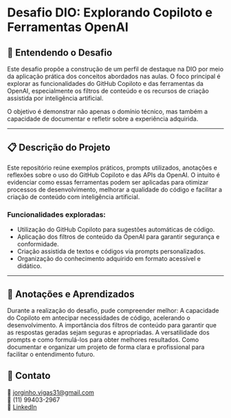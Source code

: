 # Desafio DIO: Explorando Copiloto e Ferramentas OpenAI

## 🚀 Entendendo o Desafio

Este desafio propõe a construção de um perfil de destaque na DIO por meio da aplicação prática dos conceitos abordados nas aulas. O foco principal é explorar as funcionalidades do GitHub Copiloto e das ferramentas da OpenAI, especialmente os filtros de conteúdo e os recursos de criação assistida por inteligência artificial.

O objetivo é demonstrar não apenas o domínio técnico, mas também a capacidade de documentar e refletir sobre a experiência adquirida.

---

## 📋 Descrição do Projeto

Este repositório reúne exemplos práticos, prompts utilizados, anotações e reflexões sobre o uso do GitHub Copiloto e das APIs da OpenAI. O intuito é evidenciar como essas ferramentas podem ser aplicadas para otimizar processos de desenvolvimento, melhorar a qualidade do código e facilitar a criação de conteúdo com inteligência artificial.

### Funcionalidades exploradas:

- Utilização do GitHub Copiloto para sugestões automáticas de código.
- Aplicação dos filtros de conteúdo da OpenAI para garantir segurança e conformidade.
- Criação assistida de textos e códigos via prompts personalizados.
- Organização do conhecimento adquirido em formato acessível e didático.

---

## 📝 Anotações e Aprendizados

Durante a realização do desafio, pude compreender melhor:
A capacidade do Copiloto em antecipar necessidades de código, acelerando o desenvolvimento.
A importância dos filtros de conteúdo para garantir que as respostas geradas sejam seguras e apropriadas.
A versatilidade dos prompts e como formulá-los para obter melhores resultados.
Como documentar e organizar um projeto de forma clara e profissional para facilitar o entendimento futuro.

## 🔗 Contato

📧 jorginho.vigas31@gmail.com  
📱 (11) 99403-2967  
💼 [LinkedIn](https://www.linkedin.com/in/jorgevigas/)
